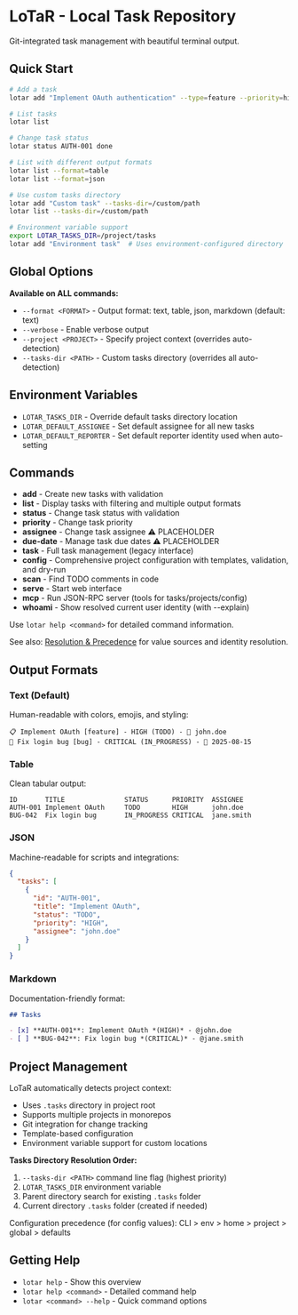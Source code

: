 # LoTaR - Local Task Repository

Git-integrated task management with beautiful terminal output.

## Quick Start

```bash
# Add a task
lotar add "Implement OAuth authentication" --type=feature --priority=high

# List tasks
lotar list

# Change task status  
lotar status AUTH-001 done

# List with different output formats
lotar list --format=table
lotar list --format=json

# Use custom tasks directory
lotar add "Custom task" --tasks-dir=/custom/path
lotar list --tasks-dir=/custom/path

# Environment variable support
export LOTAR_TASKS_DIR=/project/tasks
lotar add "Environment task"  # Uses environment-configured directory
```

## Global Options

**Available on ALL commands:**
- `--format <FORMAT>` - Output format: text, table, json, markdown (default: text)
- `--verbose` - Enable verbose output
- `--project <PROJECT>` - Specify project context (overrides auto-detection)
- `--tasks-dir <PATH>` - Custom tasks directory (overrides all auto-detection)

## Environment Variables

- `LOTAR_TASKS_DIR` - Override default tasks directory location
- `LOTAR_DEFAULT_ASSIGNEE` - Set default assignee for all new tasks
- `LOTAR_DEFAULT_REPORTER` - Set default reporter identity used when auto-setting

## Commands

- **add** - Create new tasks with validation
- **list** - Display tasks with filtering and multiple output formats
- **status** - Change task status with validation  
- **priority** - Change task priority
- **assignee** - Change task assignee ⚠️ PLACEHOLDER
- **due-date** - Manage task due dates ⚠️ PLACEHOLDER
- **task** - Full task management (legacy interface)
- **config** - Comprehensive project configuration with templates, validation, and dry-run
- **scan** - Find TODO comments in code
- **serve** - Start web interface
- **mcp** - Run JSON-RPC server (tools for tasks/projects/config)
- **whoami** - Show resolved current user identity (with --explain)

Use `lotar help <command>` for detailed command information.

See also: [Resolution & Precedence](./precedence.md) for value sources and identity resolution.

## Output Formats

### Text (Default)
Human-readable with colors, emojis, and styling:
```
📋 Implement OAuth [feature] - HIGH (TODO) - 👤 john.doe
🚧 Fix login bug [bug] - CRITICAL (IN_PROGRESS) - 📅 2025-08-15
```

### Table
Clean tabular output:
```
ID       TITLE               STATUS      PRIORITY  ASSIGNEE
AUTH-001 Implement OAuth     TODO        HIGH      john.doe  
BUG-042  Fix login bug       IN_PROGRESS CRITICAL  jane.smith
```

### JSON  
Machine-readable for scripts and integrations:
```json
{
  "tasks": [
    {
      "id": "AUTH-001",
      "title": "Implement OAuth",
      "status": "TODO",
      "priority": "HIGH",
      "assignee": "john.doe"
    }
  ]
}
```

### Markdown
Documentation-friendly format:
```markdown
## Tasks

- [x] **AUTH-001**: Implement OAuth *(HIGH)* - @john.doe
- [ ] **BUG-042**: Fix login bug *(CRITICAL)* - @jane.smith
```

## Project Management

LoTaR automatically detects project context:
- Uses `.tasks` directory in project root
- Supports multiple projects in monorepos
- Git integration for change tracking
- Template-based configuration
- Environment variable support for custom locations

**Tasks Directory Resolution Order:**
1. `--tasks-dir <PATH>` command line flag (highest priority)
2. `LOTAR_TASKS_DIR` environment variable
3. Parent directory search for existing `.tasks` folder
4. Current directory `.tasks` folder (created if needed)

Configuration precedence (for config values): CLI > env > home > project > global > defaults

## Getting Help

- `lotar help` - Show this overview
- `lotar help <command>` - Detailed command help
- `lotar <command> --help` - Quick command options
